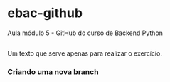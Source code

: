 # ebac-github
Aula módulo 5 - GitHub do curso de Backend Python

##
Um texto que serve apenas para realizar o exercício.

### Criando uma nova branch
